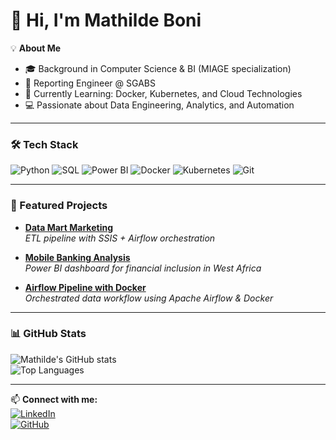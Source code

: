 # 👋 Hi, I'm Mathilde Boni  

💡 **About Me**  
- 🎓 Background in Computer Science & BI (MIAGE specialization)  
- 💼 Reporting Engineer @ SGABS  
- 🌱 Currently Learning: Docker, Kubernetes, and Cloud Technologies  
- 💻 Passionate about Data Engineering, Analytics, and Automation  

---

### 🛠 Tech Stack  
![Python](https://img.shields.io/badge/Python-3776AB?style=for-the-badge&logo=python&logoColor=white)
![SQL](https://img.shields.io/badge/SQL-4479A1?style=for-the-badge&logo=postgresql&logoColor=white)
![Power BI](https://img.shields.io/badge/PowerBI-F2C811?style=for-the-badge&logo=powerbi&logoColor=black)
![Docker](https://img.shields.io/badge/Docker-2496ED?style=for-the-badge&logo=docker&logoColor=white)
![Kubernetes](https://img.shields.io/badge/Kubernetes-326CE5?style=for-the-badge&logo=kubernetes&logoColor=white)
![Git](https://img.shields.io/badge/Git-F05032?style=for-the-badge&logo=git&logoColor=white)

---

### 📂 Featured Projects  
- [**Data Mart Marketing**](https://github.com/mathilde-eng/data-mart-marketing)  
  *ETL pipeline with SSIS + Airflow orchestration*  

- [**Mobile Banking Analysis**](https://github.com/mathilde-eng/mobile-banking-dashboard)  
  *Power BI dashboard for financial inclusion in West Africa*  

- [**Airflow Pipeline with Docker**](https://github.com/mathilde-eng/pipeline_automatise_airflow_docker)  
  *Orchestrated data workflow using Apache Airflow & Docker*  

---

### 📊 GitHub Stats  
![Mathilde's GitHub stats](https://github-readme-stats.vercel.app/api?username=mathilde-eng&show_icons=true&theme=radical)  
![Top Languages](https://github-readme-stats.vercel.app/api/top-langs/?username=mathilde-eng&layout=compact&theme=radical)  

---

📫 **Connect with me:**  
[![LinkedIn](https://img.shields.io/badge/LinkedIn-blue?style=for-the-badge&logo=linkedin)](https://www.linkedin.com/in/mathilde-boni-52ba19253)  
[![GitHub](https://img.shields.io/badge/GitHub-black?style=for-the-badge&logo=github)](https://github.com/mathilde-eng)  
